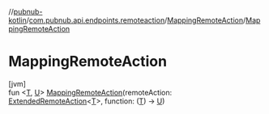 //[pubnub-kotlin](../../../index.md)/[com.pubnub.api.endpoints.remoteaction](../index.md)/[MappingRemoteAction](index.md)/[MappingRemoteAction](-mapping-remote-action.md)

# MappingRemoteAction

[jvm]\
fun &lt;[T](index.md), [U](index.md)&gt; [MappingRemoteAction](-mapping-remote-action.md)(remoteAction: [ExtendedRemoteAction](../-extended-remote-action/index.md)&lt;[T](index.md)&gt;, function: ([T](index.md)) -&gt; [U](index.md))
